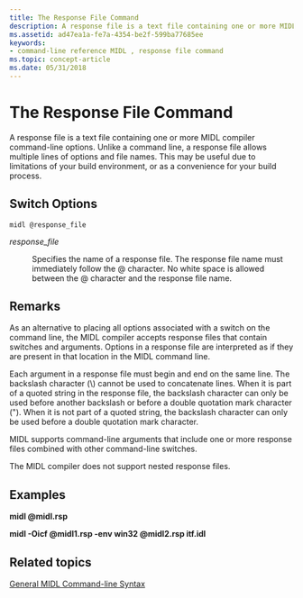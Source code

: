```yaml
---
title: The Response File Command
description: A response file is a text file containing one or more MIDL compiler command-line options.
ms.assetid: ad47ea1a-fe7a-4354-be2f-599ba77685ee
keywords:
- command-line reference MIDL , response file command
ms.topic: concept-article
ms.date: 05/31/2018
---
```


# The Response File Command

A response file is a text file containing one or more MIDL compiler command-line options. Unlike a command line, a response file allows multiple lines of options and file names. This may be useful due to limitations of your build environment, or as a convenience for your build process.

## Switch Options

``` syntax
midl @response_file
```

<dl> <dt>

<span id="response_file"></span><span id="RESPONSE_FILE"></span>*response\_file*
</dt> <dd>

Specifies the name of a response file. The response file name must immediately follow the @ character. No white space is allowed between the @ character and the response file name.

</dd> </dl>

## Remarks

As an alternative to placing all options associated with a switch on the command line, the MIDL compiler accepts response files that contain switches and arguments. Options in a response file are interpreted as if they are present in that location in the MIDL command line.

Each argument in a response file must begin and end on the same line. The backslash character (\\) cannot be used to concatenate lines. When it is part of a quoted string in the response file, the backslash character can only be used before another backslash or before a double quotation mark character ("). When it is not part of a quoted string, the backslash character can only be used before a double quotation mark character.

MIDL supports command-line arguments that include one or more response files combined with other command-line switches.

The MIDL compiler does not support nested response files.

## Examples

**midl @midl.rsp**

**midl -Oicf @midl1.rsp -env win32 @midl2.rsp itf.idl**

## Related topics

<dl> <dt>

[General MIDL Command-line Syntax](general-midl-command-line-syntax.md)
</dt> </dl>

 

 




